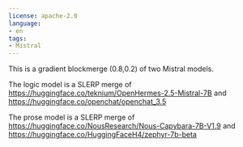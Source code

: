 ```yaml
---
license: apache-2.0
language:
- en
tags:
- Mistral
---
```


This is a gradient blockmerge (0.8,0.2) of two Mistral models. 

The logic model is a SLERP merge of https://huggingface.co/teknium/OpenHermes-2.5-Mistral-7B and https://huggingface.co/openchat/openchat_3.5

The prose model is a SLERP merge of https://huggingface.co/NousResearch/Nous-Capybara-7B-V1.9 and https://huggingface.co/HuggingFaceH4/zephyr-7b-beta